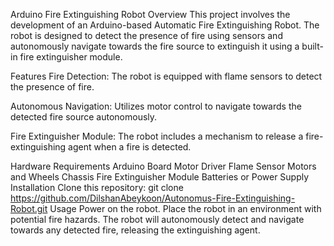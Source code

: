 Arduino Fire Extinguishing Robot
Overview
This project involves the development of an Arduino-based Automatic Fire Extinguishing Robot. The robot is designed to detect the presence of fire using sensors and autonomously navigate towards the fire source to extinguish it using a built-in fire extinguisher module.

Features
Fire Detection: The robot is equipped with flame sensors to detect the presence of fire.

Autonomous Navigation: Utilizes motor control to navigate towards the detected fire source autonomously.

Fire Extinguisher Module: The robot includes a mechanism to release a fire-extinguishing agent when a fire is detected.

Hardware Requirements
Arduino Board
Motor Driver
Flame Sensor
Motors and Wheels
Chassis
Fire Extinguisher Module
Batteries or Power Supply
Installation
Clone this repository: git clone https://github.com/DilshanAbeykoon/Autonomus-Fire-Extinguishing-Robot.git
Usage
Power on the robot.
Place the robot in an environment with potential fire hazards.
The robot will autonomously detect and navigate towards any detected fire, releasing the extinguishing agent.
